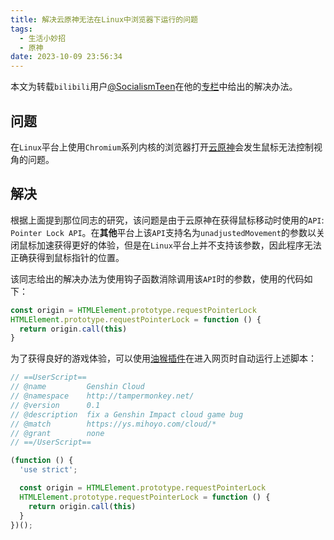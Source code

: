 ```yaml
---
title: 解决云原神无法在Linux中浏览器下运行的问题
tags:
  - 生活小妙招
  - 原神
date: 2023-10-09 23:56:34
---
```


本文为转载`bilibili`用户[@SocialismTeen](https://space.bilibili.com/33027704)在他的[专栏](https://www.bilibili.com/read/cv26576757)中给出的解决办法。

<!--more-->

## 问题

在`Linux`平台上使用`Chromium`系列内核的浏览器打开[云原神](https://ys.mihoyo.com/cloud/#/)会发生鼠标无法控制视角的问题。

## 解决

根据上面提到那位同志的研究，该问题是由于云原神在获得鼠标移动时使用的`API`: `Pointer Lock API`。在**其他**平台上该`API`支持名为`unadjustedMovement`的参数以关闭鼠标加速获得更好的体验，但是在`Linux`平台上并不支持该参数，因此程序无法正确获得到鼠标指针的位置。

该同志给出的解决办法为使用钩子函数消除调用该`API`时的参数，使用的代码如下：

```javascript
const origin = HTMLElement.prototype.requestPointerLock
HTMLElement.prototype.requestPointerLock = function () {
  return origin.call(this)
} 
```

为了获得良好的游戏体验，可以使用[油猴插件](https://www.tampermonkey.net/)在进入网页时自动运行上述脚本：

```javascript
// ==UserScript==
// @name         Genshin Cloud
// @namespace    http://tampermonkey.net/
// @version      0.1
// @description  fix a Genshin Impact cloud game bug
// @match        https://ys.mihoyo.com/cloud/*
// @grant        none
// ==/UserScript==

(function () {
  'use strict';

  const origin = HTMLElement.prototype.requestPointerLock
  HTMLElement.prototype.requestPointerLock = function () {
    return origin.call(this)
  }
})();
```



